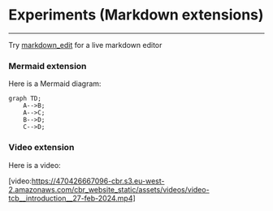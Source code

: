 # Experiments (Markdown extensions) 
 
--- 
Try [markdown_edit](/web/docs/markdown_edit) for a live markdown editor

### Mermaid extension
Here is a Mermaid diagram:

```mermaid
graph TD;
    A-->B;
    A-->C;
    B-->D;
    C-->D;
```

### Video extension

Here is a video: 

[video:https://470426667096-cbr.s3.eu-west-2.amazonaws.com/cbr_website_static/assets/videos/video-tcb__introduction__27-feb-2024.mp4]
